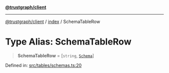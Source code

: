 [**@trustgraph/client**](../../README.md)

***

[@trustgraph/client](../../README.md) / [index](../README.md) / SchemaTableRow

# Type Alias: SchemaTableRow

> **SchemaTableRow** = \[`string`, [`Schema`](../interfaces/Schema.md)\]

Defined in: [src/tables/schemas.ts:20](https://github.com/trustgraph-ai/trustgraph-ts-client/blob/edcc8c01cf9c2f58c76719d5d2aa7058546360d9/src/tables/schemas.ts#L20)
